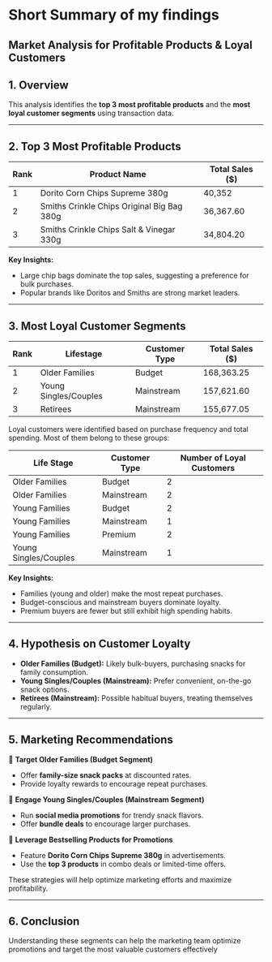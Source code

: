 # Short Summary of my findings

## Market Analysis for Profitable Products & Loyal Customers

## 1. Overview
This analysis identifies the **top 3 most profitable products** and the **most loyal customer segments** using transaction data.

---

## 2. Top 3 Most Profitable Products

| Rank | Product Name | Total Sales ($) |
|------|-------------|----------------|
| 1 | Dorito Corn Chips Supreme 380g | 40,352 |
| 2 | Smiths Crinkle Chips Original Big Bag 380g | 36,367.60 |
| 3 | Smiths Crinkle Chips Salt & Vinegar 330g | 34,804.20 |

**Key Insights:**
- Large chip bags dominate the top sales, suggesting a preference for bulk purchases.
- Popular brands like Doritos and Smiths are strong market leaders.

---

## 3. Most Loyal Customer Segments

| Rank | Lifestage | Customer Type | Total Sales ($) |
|------|----------|--------------|----------------|
| 1 | Older Families | Budget | 168,363.25 |
| 2 | Young Singles/Couples | Mainstream | 157,621.60 |
| 3 | Retirees | Mainstream | 155,677.05 |

Loyal customers were identified based on purchase frequency and total spending. Most of them belong to these groups:

| Life Stage | Customer Type | Number of Loyal Customers |
|------------|--------------|----------------------------|
| Older Families | Budget | 2 |
| Older Families | Mainstream | 2 |
| Young Families | Budget | 2 |
| Young Families | Mainstream | 1 |
| Young Families | Premium | 2 |
| Young Singles/Couples | Mainstream | 1 |

**Key Insights:**
- Families (young and older) make the most repeat purchases.
- Budget-conscious and mainstream buyers dominate loyalty.
- Premium buyers are fewer but still exhibit high spending habits.
---

## 4. Hypothesis on Customer Loyalty

- **Older Families (Budget):** Likely bulk-buyers, purchasing snacks for family consumption.
- **Young Singles/Couples (Mainstream):** Prefer convenient, on-the-go snack options.
- **Retirees (Mainstream):** Possible habitual buyers, treating themselves regularly.

---

## 5. Marketing Recommendations

📌 **Target Older Families (Budget Segment)**
   - Offer **family-size snack packs** at discounted rates.
   - Provide loyalty rewards to encourage repeat purchases.

📌 **Engage Young Singles/Couples (Mainstream Segment)**
   - Run **social media promotions** for trendy snack flavors.
   - Offer **bundle deals** to encourage larger purchases.

📌 **Leverage Bestselling Products for Promotions**
   - Feature **Dorito Corn Chips Supreme 380g** in advertisements.
   - Use the **top 3 products** in combo deals or limited-time offers.

These strategies will help optimize marketing efforts and maximize profitability.

---

## 6. Conclusion

Understanding these segments can help the marketing team optimize promotions and target the most valuable customers effectively

